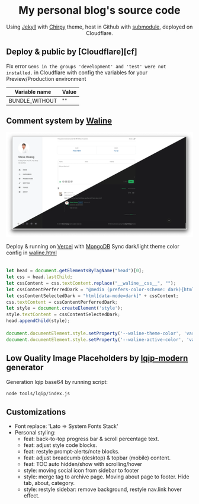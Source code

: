 <!-- markdownlint-disable-next-line -->
<div align="center">

  <!-- markdownlint-disable-next-line -->
  # My personal blog's source code

  Using [Jekyll][jekyllrb] with [Chirpy][theme] theme, host in Github with [submodule][lib], deployed on Cloudflare.
 
</div>


## Deploy & public by [Cloudflare][cf]
Fix error `Gems in the groups 'development' and 'test' were not installed.` in Cloudflare with config the variables for your Preview/Production environment

Variable name|Value
---|---
BUNDLE_WITHOUT|""

## Comment system by [Waline][waline]
[![stevehoang.com](/docs/comment-system.webp)][stevehoang.com]

Deploy & running on [Vercel][vercel] with [MongoDB][mon]
Sync dark/light theme color config in [waline.html][waline.html]

```javascript

let head = document.getElementsByTagName("head")[0];
let css = head.lastChild;
let cssContent = css.textContent.replace("__waline__css__", "");
let cssContentPerferredDark = "@media (prefers-color-scheme: dark){html:not([data-mode])" + cssContent + "}";
let cssContentSelectedDark = "html[data-mode=dark]" + cssContent;
css.textContent = cssContentPerferredDark;
let style = document.createElement('style');
style.textContent = cssContentSelectedDark;
head.appendChild(style);

document.documentElement.style.setProperty('--waline-theme-color', 'var(--link-color)');
document.documentElement.style.setProperty('--waline-active-color', 'var(--sidebar-active-color)');
```

## Low Quality Image Placeholders by [lqip-modern][lqip] generator
Generation lqip base64 by running script:

```bash
node tools/lqip/index.js
```
## Customizations
- Font replace: 'Lato => System Fonts Stack'
- Personal styling:
  - feat: back-to-top progress bar & scroll percentage text.
  - feat: adjust style code blocks.
  - feat: restyle prompt-alerts/note blocks.
  - feat: adjust breadcumb (desktop) & topbar (mobile) content.
  - feat: TOC auto hidden/show with scrolling/hover
  - style: moving social icon from sidebar to footer
  - style: merge tag to archive page. Moving about page to footer. Hide tab, about, category.
  - style: restyle sidebar: remove background, restyle nav.link hover effect.

[theme]: https://rubygems.org/gems/jekyll-theme-chirpy
[jekyllrb]: https://jekyllrb.com
[stevehoang.com]: https://stevehoang.com
[lib]: https://github.com/lotusk08/theme-static-assets
[lqip]: https://github.com/transitive-bullshit/lqip-modern
[waline]: https://github.com/walinejs/waline
[waline.html]: https://github.com/lotusk08/lotusk08.github.io/blob/34bf7b0643f7aae4fa812745794a020d9ce5863f/_includes/comments/waline.html
[vercel]: http://vercel.com
[mon]: http://mongodb.com
